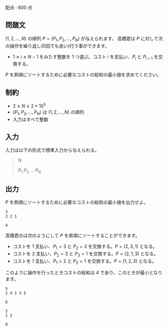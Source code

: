 配点 : $600$ 点

## 問題文

$(1,2,\ldots,N)$ の順列 $P=(P_1,P_2,\ldots,P_N)$ が与えられます。
高橋君は $P$ に対して次の操作を繰り返し($0$回でも良い)行う事ができます。

- $1\leq i\leq N-1$ をみたす整数を $1$ つ選ぶ。コスト $i$ を支払い、$P_i$ と $P_{i+1}$ を交換する。

$P$ を昇順にソートするために必要なコストの総和の最小値を求めてください。

## 制約

- $2 \leq N \leq 2\times 10^5$
- $(P_1,P_2,\ldots,P_N)$ は $(1,2,\ldots,N)$ の順列
- 入力はすべて整数

## 入力

入力は以下の形式で標準入力から与えられる。

> $N$
> 
> $P_1$ $P_2$ $\ldots$ $P_N$

## 出力

$P$ を昇順にソートするために必要なコストの総和の最小値を出力せよ。

```input1
3
3 2 1
```

```output1
4
```

高橋君のは次のようにして $P$ を昇順にソートすることができます。

- コストを $1$ 支払い、$P_1=3$ と $P_2=2$ を交換する。$P=(2,3,1)$ となる。
- コストを $2$ 支払い、$P_2=3$ と $P_3=1$ を交換する。$P=(2,1,3)$ となる。
- コストを $1$ 支払い、$P_1=2$ と $P_2=1$ を交換する。$P=(1,2,3)$ となる。

このように操作を行ったときコストの総和は $4$ であり、このときが最小となります。

```input2
5
2 4 1 3 5
```

```output2
6
```

```input3
2
1 2
```

```output3
0
```